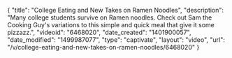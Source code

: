 {
    "title": "College Eating and New Takes on Ramen Noodles",
    "description": "Many college students survive on Ramen noodles. Check out Sam the Cooking Guy's variations to this simple and quick meal that give it some pizzazz.",
    "videoid": "6468020",
    "date_created": "1401900057",
    "date_modified": "1499987077",
    "type": "captivate",
    "layout": "video",
    "url": "\/v\/college-eating-and-new-takes-on-ramen-noodles\/6468020"
}